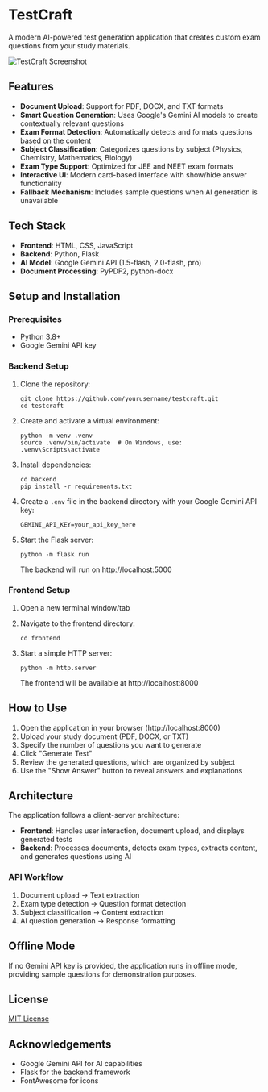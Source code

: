 # TestCraft

A modern AI-powered test generation application that creates custom exam questions from your study materials.

![TestCraft Screenshot](https://via.placeholder.com/800x400?text=TestCraft+Screenshot)

## Features

- **Document Upload**: Support for PDF, DOCX, and TXT formats
- **Smart Question Generation**: Uses Google's Gemini AI models to create contextually relevant questions
- **Exam Format Detection**: Automatically detects and formats questions based on the content
- **Subject Classification**: Categorizes questions by subject (Physics, Chemistry, Mathematics, Biology)
- **Exam Type Support**: Optimized for JEE and NEET exam formats
- **Interactive UI**: Modern card-based interface with show/hide answer functionality
- **Fallback Mechanism**: Includes sample questions when AI generation is unavailable

## Tech Stack

- **Frontend**: HTML, CSS, JavaScript
- **Backend**: Python, Flask
- **AI Model**: Google Gemini API (1.5-flash, 2.0-flash, pro)
- **Document Processing**: PyPDF2, python-docx

## Setup and Installation

### Prerequisites

- Python 3.8+
- Google Gemini API key

### Backend Setup

1. Clone the repository:
   ```
   git clone https://github.com/yourusername/testcraft.git
   cd testcraft
   ```

2. Create and activate a virtual environment:
   ```
   python -m venv .venv
   source .venv/bin/activate  # On Windows, use: .venv\Scripts\activate
   ```

3. Install dependencies:
   ```
   cd backend
   pip install -r requirements.txt
   ```

4. Create a `.env` file in the backend directory with your Google Gemini API key:
   ```
   GEMINI_API_KEY=your_api_key_here
   ```

5. Start the Flask server:
   ```
   python -m flask run
   ```
   The backend will run on http://localhost:5000

### Frontend Setup

1. Open a new terminal window/tab
2. Navigate to the frontend directory:
   ```
   cd frontend
   ```

3. Start a simple HTTP server:
   ```
   python -m http.server
   ```
   The frontend will be available at http://localhost:8000

## How to Use

1. Open the application in your browser (http://localhost:8000)
2. Upload your study document (PDF, DOCX, or TXT)
3. Specify the number of questions you want to generate
4. Click "Generate Test"
5. Review the generated questions, which are organized by subject
6. Use the "Show Answer" button to reveal answers and explanations

## Architecture

The application follows a client-server architecture:

- **Frontend**: Handles user interaction, document upload, and displays generated tests
- **Backend**: Processes documents, detects exam types, extracts content, and generates questions using AI

### API Workflow

1. Document upload → Text extraction
2. Exam type detection → Question format detection
3. Subject classification → Content extraction
4. AI question generation → Response formatting

## Offline Mode

If no Gemini API key is provided, the application runs in offline mode, providing sample questions for demonstration purposes.

## License

[MIT License](LICENSE)

## Acknowledgements

- Google Gemini API for AI capabilities
- Flask for the backend framework
- FontAwesome for icons
